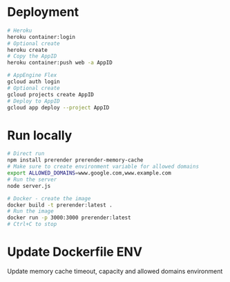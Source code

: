 # Deployment
```bash
# Heroku
heroku container:login
# Optional create
heroku create
# Copy the AppID
heroku container:push web -a AppID

# AppEngine Flex
gcloud auth login
# Optional create
gcloud projects create AppID
# Deploy to AppID
gcloud app deploy --project AppID
```

# Run locally
```bash
# Direct run
npm install prerender prerender-memory-cache
# Make sure to create environment variable for allowed domains
export ALLOWED_DOMAINS=www.google.com,www.example.com
# Run the server
node server.js

# Docker - create the image
docker build -t prerender:latest .
# Run the image
docker run -p 3000:3000 prerender:latest
# Ctrl+C to stop
```

# Update Dockerfile ENV

Update memory cache timeout, capacity and allowed domains environment